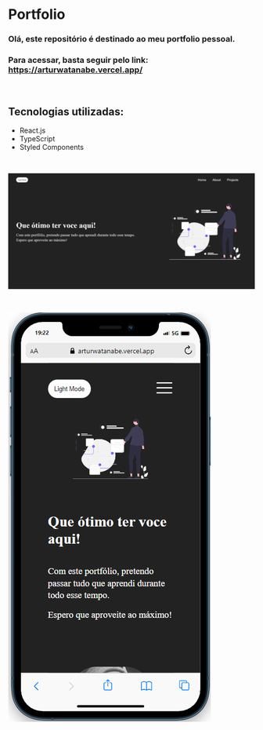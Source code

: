 # Portfolio

### Olá, este repositório é destinado ao meu portfolio pessoal.

### Para acessar, basta seguir pelo link: https://arturwatanabe.vercel.app/

<br>

## Tecnologias utilizadas:

- React.js
- TypeScript
- Styled Components

<br>

![alt text](https://github.com/arturwatana/my-page/blob/master/src/assets/SS1.png?raw=true)

<br>

![alt text](https://github.com/arturwatana/my-page/blob/master/src/assets/SS2.png?raw=true)
